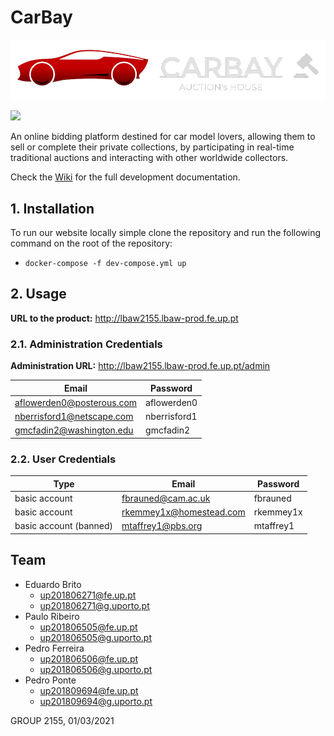 # CarBay

![CarBay](public/images/icon.png)

<a href="https://drive.google.com/file/d/1tkYCCOoToFUIrzzssedewqL0a5ViSj8t/preview"><img src="docs/er/DesktopImages/Homepage.png"/></a>


An online bidding platform destined for car model lovers, allowing them to sell or complete their private collections, by participating in real-time traditional auctions and interacting with other worldwide collectors.

Check the [Wiki](https://github.com/edurbrito/carbay/wiki) for the full development documentation.

## 1. Installation

To run our website locally simple clone the repository and run the following command on the root of the repository:

* `docker-compose -f dev-compose.yml up`

## 2. Usage

**URL to the product:** http://lbaw2155.lbaw-prod.fe.up.pt

### 2.1. Administration Credentials

**Administration URL:** http://lbaw2155.lbaw-prod.fe.up.pt/admin
 
|     Email     | Password |
| ------------- |----------|
| aflowerden0@posterous.com | aflowerden0 |
| nberrisford1@netscape.com | nberrisford1 |
| gmcfadin2@washington.edu | gmcfadin2 |

### 2.2. User Credentials

| Type | Email | Password |
|------|----------|----------|
| basic account | fbrauned@cam.ac.uk | fbrauned |
| basic account | rkemmey1x@homestead.com | rkemmey1x |
| basic account (banned) | mtaffrey1@pbs.org | mtaffrey1 |

## Team

* Eduardo Brito
    * [up201806271@fe.up.pt](mailto:up201806271@fe.up.pt)
    * [up201806271@g.uporto.pt](mailto:up201806271@g.uporto.pt)
* Paulo Ribeiro
    * [up201806505@fe.up.pt](mailto:up201806505@fe.up.pt)
    * [up201806505@g.uporto.pt](mailto:up201806505@g.uporto.pt)
* Pedro Ferreira
    * [up201806506@fe.up.pt](mailto:up201806506@fe.up.pt)
    * [up201806506@g.uporto.pt](mailto:up201806506@g.uporto.pt)
* Pedro Ponte
    * [up201809694@fe.up.pt](mailto:up201809694@fe.up.pt)
    * [up201809694@g.uporto.pt](mailto:up201809694@g.uporto.pt)

GROUP 2155, 01/03/2021
